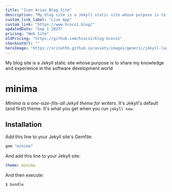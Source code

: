 ```yaml
---
title: "Ivan Arias Blog Site"
description: "My blog site is a Jekyll static site whose purpose is to share my knowledge and experience in the software development world."
custom_link_label: "Live App"
custom_link: "https://www.hcoco1.blog/"
updatedDate: "Sep 1 2023"
pricing: "Web Site"
oldPricing: "https://github.com/hcoco1/blog-hcoco1"
checkoutUrl: ""
heroImage: "https://srinathh.github.io/assets/images/generic/jekyll-logo-dark-solid.png"
---
```


My blog site is a Jekyll static site whose purpose is to share my knowledge and experience in the software development world

# minima

*Minima is a one-size-fits-all Jekyll theme for writers*. It's Jekyll's default (and first) theme. It's what you get when you run `jekyll new`.



## Installation

Add this line to your Jekyll site's Gemfile:

```ruby
gem "minima"
```

And add this line to your Jekyll site:

```yaml
theme: minima
```

And then execute:

    $ bundle